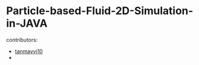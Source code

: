 # Particle-based-Fluid-2D-Simulation-in-JAVA

contributors: 
- [tanmayvj10](https://github.com/tanmayvj10)
- 
